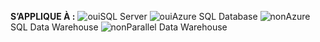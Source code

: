 <Token>**S’APPLIQUE À :** ![oui](media/yes.png)SQL Server ![oui](media/yes.png)Azure SQL Database ![non](media/no.png)Azure SQL Data Warehouse ![non](media/no.png)Parallel Data Warehouse </Token>

